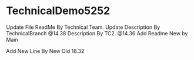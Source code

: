 # TechnicalDemo5252
Update File ReadMe By Technical Team.
Update Description By TechnicalBranch @14.38
Description By TC2. @14.36
Add Readme New by Main

Add New Line By New Old 18.32